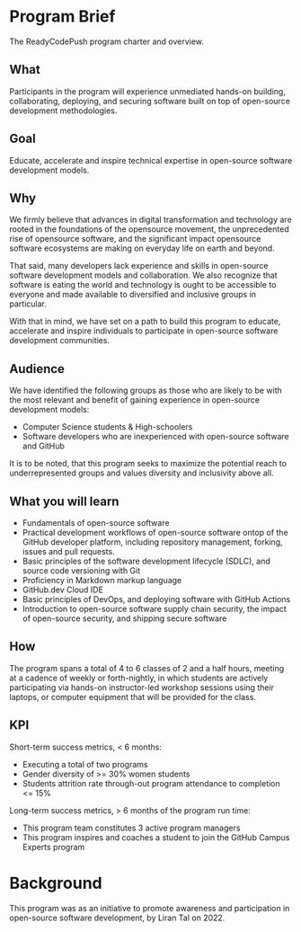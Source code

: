 # Program Brief

The ReadyCodePush program charter and overview.

## What

Participants in the program will experience unmediated hands-on building, collaborating, deploying, and securing software built on top of open-source development methodologies.

## Goal

Educate, accelerate and inspire technical expertise in open-source software development models.

## Why

We firmly believe that advances in digital transformation and technology are rooted in the foundations of the opensource movement, the unprecedented rise of opensource software, and the significant impact opensource software ecosystems are making on everyday life on earth and beyond.

That said, many developers lack experience and skills in open-source software development models and collaboration. We also recognize that software is eating the world and technology is ought to be accessible to everyone and made available to diversified and inclusive groups in particular.

With that in mind, we have set on a path to build this program to educate, accelerate and inspire individuals to participate in open-source software development communities.

## Audience

We have identified the following groups as those who are likely to be with the most relevant and benefit of gaining experience in open-source development models:

* Computer Science students & High-schoolers
* Software developers who are inexperienced with open-source software and GitHub

It is to be noted, that this program seeks to maximize the potential reach to underrepresented groups and values diversity and inclusivity above all.

## What you will learn

* Fundamentals of open-source software
* Practical development workflows of open-source software ontop of the GitHub developer platform, including repository management, forking, issues and pull requests.
* Basic principles of the software development lifecycle (SDLC), and source code versioning with Git
* Proficiency in Markdown markup language
* GitHub.dev Cloud IDE
* Basic principles of DevOps, and deploying software with GitHub Actions
* Introduction to open-source software supply chain security, the impact of open-source security, and shipping secure software

## How

The program spans a total of 4 to 6 classes of 2 and a half hours, meeting at a cadence of weekly or forth-nightly, in which students are actively participating via hands-on instructor-led workshop sessions using their laptops, or computer equipment that will be provided for the class.

## KPI

Short-term success metrics, < 6 months:

* Executing a total of two programs
* Gender diversity of >= 30% women students
* Students attrition rate through-out program attendance to completion <= 15%

Long-term success metrics, > 6 months of the program run time:

* This program team constitutes 3 active program managers
* This program inspires and coaches a student to join the GitHub Campus Experts program

# Background

This program was as an initiative to promote awareness and participation in open-source software development, by Liran Tal on 2022.
